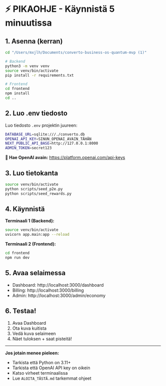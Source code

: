 # ⚡ PIKAOHJE - Käynnistä 5 minuutissa

## 1. Asenna (kerran)

```bash
cd "/Users/mxjlh/Documents/converto-business-os-quantum-mvp (1)"

# Backend
python3 -m venv venv
source venv/bin/activate
pip install -r requirements.txt

# Frontend
cd frontend
npm install
cd ..
```

## 2. Luo .env tiedosto

Luo tiedosto `.env` projektin juureen:

```bash
DATABASE_URL=sqlite:///./converto.db
OPENAI_API_KEY=SINUN_OPENAI_AVAIN_TÄHÄN
NEXT_PUBLIC_API_BASE=http://127.0.0.1:8000
ADMIN_TOKEN=secret123
```

**🔑 Hae OpenAI avain:** https://platform.openai.com/api-keys

## 3. Luo tietokanta

```bash
source venv/bin/activate
python scripts/seed_p2e.py
python scripts/seed_rewards.py
```

## 4. Käynnistä

**Terminaali 1 (Backend):**
```bash
source venv/bin/activate
uvicorn app.main:app --reload
```

**Terminaali 2 (Frontend):**
```bash
cd frontend
npm run dev
```

## 5. Avaa selaimessa

- Dashboard: http://localhost:3000/dashboard
- Billing: http://localhost:3000/billing
- Admin: http://localhost:3000/admin/economy

## 6. Testaa!

1. Avaa Dashboard
2. Ota kuva kuitista
3. Vedä kuva selaimeen
4. Näet tuloksen + saat pisteitä!

---

**Jos jotain menee pieleen:**
- Tarkista että Python on 3.11+
- Tarkista että OpenAI API key on oikein
- Katso virheet terminaalissa
- Lue `ALOITA_TÄSTÄ.md` tarkemmat ohjeet


